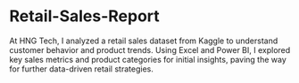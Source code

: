 # Retail-Sales-Report
At HNG Tech, I analyzed a retail sales dataset from Kaggle to understand customer behavior and product trends. Using Excel and Power BI, I explored key sales metrics and product categories for initial insights, paving the way for further data-driven retail strategies.
